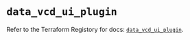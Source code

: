 # `data_vcd_ui_plugin`

Refer to the Terraform Registory for docs: [`data_vcd_ui_plugin`](https://registry.terraform.io/providers/vmware/vcd/3.10.0/docs/data-sources/ui_plugin).
